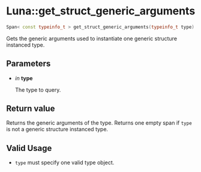 # Luna::get_struct_generic_arguments

```c++
Span< const typeinfo_t > get_struct_generic_arguments(typeinfo_t type)
```

Gets the generic arguments used to instantiate one generic structure instanced type. 



## Parameters
* *in* **type**

    The type to query. 

## Return value
Returns the generic arguments of the type. Returns one empty span if `type` is not a generic structure instanced type. 

## Valid Usage
* `type` must specify one valid type object. 

